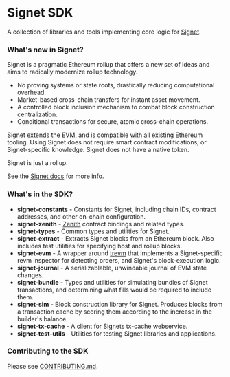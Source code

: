 # Signet SDK

A collection of libraries and tools implementing core logic for
[Signet].

### What's new in Signet?

Signet is a pragmatic Ethereum rollup that offers a new set of ideas and aims
to radically modernize rollup technology.

- No proving systems or state roots, drastically reducing computational
  overhead.
- Market-based cross-chain transfers for instant asset movement.
- A controlled block inclusion mechanism to combat block construction
  centralization.
- Conditional transactions for secure, atomic cross-chain operations.

Signet extends the EVM, and is compatible with all existing Ethereum tooling.
Using Signet does not require smart contract modifications, or Signet-specific
knowledge. Signet does not have a native token.

Signet is just a rollup.

See the [Signet docs] for more info.

### What's in the SDK?

- **signet-constants** - Constants for Signet, including chain IDs, contract
  addresses, and other on-chain configuration.
- **signet-zenith** - [Zenith] contract bindings and related types.
- **signet-types** - Common types and utilities for Signet.
- **signet-extract** - Extracts Signet blocks from an Ethereum block. Also
  includes test utilities for specifying host and rollup blocks.
- **signet-evm** - A wrapper around [trevm] that implements a Signet-specific
  revm inspector for detecting orders, and Signet's block-execution logic.
- **signet-journal** - A serializablable, unwindable journal of EVM state
  changes.
- **signet-bundle** - Types and utilities for simulating bundles of Signet
  transactions, and determining what fills would be required to include them.
- **signet-sim** - Block construction library for Signet. Produces blocks from
  a transaction cache by scoring them according to the increase in the
  builder's balance.
- **signet-tx-cache** - A client for Signets tx-cache webservice.
- **signet-test-utils** - Utilities for testing Signet libraries and
  applications.

### Contributing to the SDK

Please see [CONTRIBUTING.md](CONTRIBUTING.md).

[Signet]: https://signet.sh
[trevm]: https://docs.rs/trevm/latest/trevm/
[Signet docs]: https://docs.signet.sh
[Zenith]: https://github.com/init4tech/zenith
